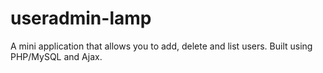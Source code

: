 # useradmin-lamp
A mini application that allows you to add, delete and list users. Built using PHP/MySQL and Ajax.
